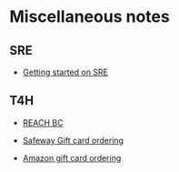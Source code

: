 # Miscellaneous notes

## SRE

- [Getting started on SRE](sre/readme.md)

## T4H

- [REACH BC](reachbc.md)
- [Safeway Gift card ordering](https://www.giftcards.ca/deal/sobeys-egift-card-1)

- [Amazon gift card ordering](https://www.amazon.ca/Amazon-ca-eGift-Card-Amazon-Logo/dp/B07P68FH74/ref=sr_1_1?dchild=1&gclid=CjwKCAiAu8SABhAxEiwAsodSZGzHkiGJ0MuasLUkNqeuB-m3qKcVgdyqtxzk75jFwD1hBT-6JlDjtxoCbB8QAvD_BwE&hvadid=208327699434&hvdev=c&hvlocphy=1001885&hvnetw=g&hvqmt=e&hvrand=1331138952238237656&hvtargid=kwd-301994245168&hydadcr=23592_9942696&keywords=amazon+e-gift+card&qid=1611774009&sr=8-1&tag=googcana-20)

